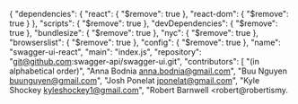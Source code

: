 {
  "dependencies": {
    "react": {
      "$remove": true
    },
    "react-dom": {
      "$remove": true
    }
  },
  "scripts": {
    "$remove": true
  },
  "devDependencies": {
    "$remove": true
  },
  "bundlesize": {
    "$remove": true
  },
  "nyc": {
    "$remove": true
  },
  "browserslist": {
    "$remove": true
  },
  "config": {
    "$remove": true
  },
  "name": "swagger-ui-react",
  "main": "index.js",
  "repository": "git@github.com:swagger-api/swagger-ui.git",
  "contributors": [
    "(in alphabetical order)",
    "Anna Bodnia <anna.bodnia@gmail.com>",
    "Buu Nguyen <buunguyen@gmail.com>",
    "Josh Ponelat <jponelat@gmail.com>",
    "Kyle Shockey <kyleshockey1@gmail.com>",
    "Robert Barnwell <robert@robertismy.